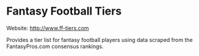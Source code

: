 # Fantasy Football Tiers

Website: http://www.ff-tiers.com

Provides a tier list for fantasy football players using data scraped from the FantasyPros.com consensus rankings. 
